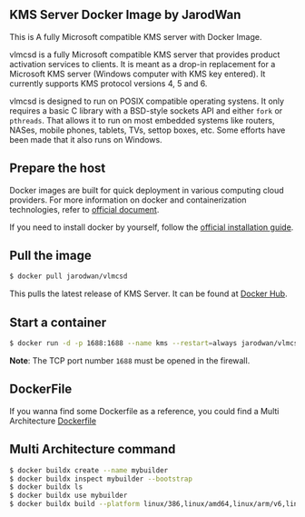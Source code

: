 ## KMS Server Docker Image by JarodWan

This is A fully Microsoft compatible KMS server with Docker Image.

vlmcsd is a fully Microsoft compatible KMS server that provides product activation services to clients. It is meant as a drop-in replacement for a Microsoft KMS server (Windows computer with KMS key entered). It currently supports KMS protocol versions 4, 5 and 6.

vlmcsd is designed to run on POSIX compatible operating systens. It only requires a basic C library with a BSD-style sockets API and either `fork` or `pthreads`. That allows it to run on most embedded systems like routers, NASes, mobile phones, tablets, TVs, settop boxes, etc. Some efforts have been made that it also runs on Windows.

## Prepare the host

Docker images are built for quick deployment in various computing cloud providers.
For more information on docker and containerization technologies, refer to [official document][1].

If you need to install docker by yourself, follow the [official installation guide][2].

## Pull the image

```bash
$ docker pull jarodwan/vlmcsd
```

This pulls the latest release of KMS Server.
It can be found at [Docker Hub][3].

## Start a container

```bash
$ docker run -d -p 1688:1688 --name kms --restart=always jarodwan/vlmcsd
```

**Note**: The TCP port number `1688` must be opened in the firewall.

## DockerFile
If you wanna find some Dockerfile as a reference, you could find a Multi Architecture [Dockerfile][4]

## Multi Architecture command
```bash
$ docker buildx create --name mybuilder
$ docker buildx inspect mybuilder --bootstrap
$ docker buildx ls
$ docker buildx use mybuilder
$ docker buildx build --platform linux/386,linux/amd64,linux/arm/v6,linux/arm/v7,linux/arm64,linux/ppc64le,linux/s390x -t jarodwan/vlmcsd --push -f ./Dockerfile.architecture .
```

[1]: https://docs.docker.com/
[2]: https://docs.docker.com/install/
[3]: https://hub.docker.com/r/jarodwan/vlmcsd
[4]: https://github.com/JarodWan/vlmcsd-docker/blob/main/
